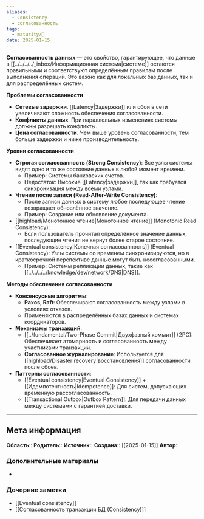 ```yaml
---
aliases:
  - Consistency
  - согласованность
tags:
  - maturity/🌱
date: 2025-01-15
---
```

**Согласованность данных** — это свойство, гарантирующее, что данные в [[../../../../_inbox/Информационная система|системе]] остаются правильными и соответствуют определённым правилам после выполнения операций. Это важно как для локальных баз данных, так и для распределённых систем.

**Проблемы согласованности**
- **Сетевые задержки**. [[Latency|Задержки]] или сбои в сети увеличивают сложность обеспечения согласованности.
- **Конфликты данных**. При параллельных изменениях системы должны разрешать конфликты.
- **Цена согласованности**. Чем выше уровень согласованности, тем больше задержки и ниже производительность.

**Уровни согласованности**
- **Строгая согласованность (Strong Consistency)**: Все узлы системы видят одно и то же состояние данных в любой момент времени.
	- Пример: Системы банковских счетов.
	- Недостаток: Высокие [[Latency|задержки]], так как требуется синхронизация между всеми узлами.
- **Чтение после записи (Read-After-Write Consistency)**:
	- После записи данных в систему любое последующее чтение возвращает обновлённое значение.
	- Пример: Создание или обновление документа.
- [[highload/Монотонное чтение|Монотонное чтение]] (Monotonic Read Consistency):
	- Если пользователь прочитал определённое значение данных, последующие чтения не вернут более старое состояние.
- [[Еventual consistency|Конечная согласованность]] (Eventual Consistency): Узлы системы со временем синхронизируются, но в краткосрочной перспективе данные могут быть несогласованными.
	- Пример: Системы репликации данных, такие как [[../../../../knowledge/dev/network/DNS|DNS]].

**Методы обеспечения согласованности**
- **Консенсусные алгоритмы**:
	- **Paxos, Raft**: Обеспечивают согласованность между узлами в условиях отказов.
	- Применяются в распределённых базах данных и системах координаторов.
- **Механизмы транзакций**:
	- [[../fundamental/Two-Phase Commit|Двухфазный коммит]] (2PC): Обеспечивает атомарность и согласованность между участниками транзакции.
	- **Согласованное журналирование**: Используется для [[highload/Disaster recovery|восстановления]] согласованности после сбоев.
- **Паттерны согласованности**:
	- [[Еventual consistency|Eventual Consistency]] + [[Идемпотентность|Idempotence]]: Для систем, допускающих временную рассогласованность.
	- [[Transactional Outbox|Outbox Pattern]]: Для передачи данных между системами с гарантией доставки.

***
## Мета информация
**Область**:: 
**Родитель**:: 
**Источник**:: 
**Создана**:: [[2025-01-15]]
**Автор**:: 
### Дополнительные материалы
- 

### Дочерние заметки
<!-- QueryToSerialize: LIST FROM [[]] WHERE contains(Родитель, this.file.link) or contains(parents, this.file.link) -->
<!-- SerializedQuery: LIST FROM [[]] WHERE contains(Родитель, this.file.link) or contains(parents, this.file.link) -->
- [[Еventual consistency]]
- [[Согласованность транзакции БД (Сonsistency)]]
<!-- SerializedQuery END -->

